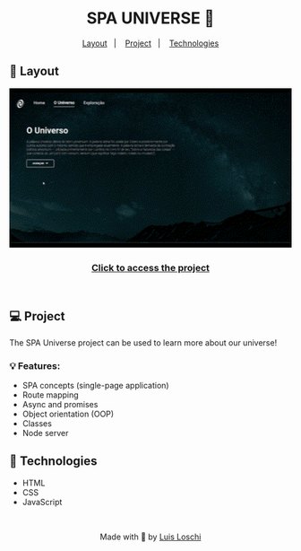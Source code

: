 <h1 align="center">
    SPA UNIVERSE 🌌
</h1>

<p align="center">
  <a href="#-layout">Layout</a>&nbsp;&nbsp;&nbsp;|&nbsp;&nbsp;&nbsp;
  <a href="#-Project">Project</a>&nbsp;&nbsp;&nbsp;|&nbsp;&nbsp;&nbsp;
  <a href="#-Technologies">Technologies</a>
</p>

## 🔖 Layout

<div align="center">
    <img src="./assets/gif.gif" width=600>
    <h3><a href="https://www.figma.com/file/agAVqdF2YCUXICsP5tEcI1/Desafios-Explorer-SPA-Universe-Copy?fuid=927727099576126461">Click to access the project</a></h3> 
</div>

<br>

## 💻 Project
The SPA Universe project can be used to learn more about our universe!

### 💡 Features:
- SPA concepts (single-page application)
- Route mapping
- Async and promises
- Object orientation (OOP)
- Classes
- Node server

## 🚀 Technologies
- HTML
- CSS
- JavaScript

<br>

<p align="center">
    Made with 💙 by <a href="https://www.linkedin.com/in/luis-loschi/">Luis Loschi</a>
</p>
